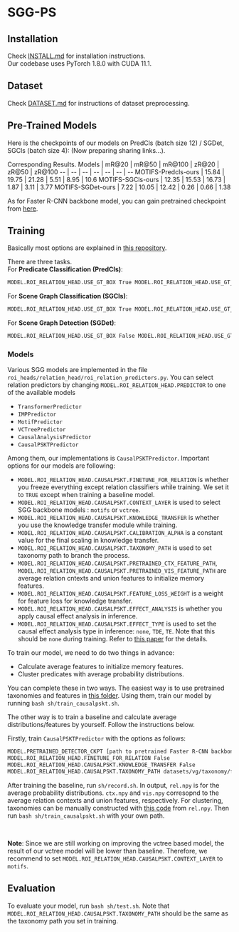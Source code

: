 # SGG-PS
## Installation

Check [INSTALL.md](INSTALL.md) for installation instructions.  
Our codebase uses PyTorch 1.8.0 with CUDA 11.1.

## Dataset

Check [DATASET.md](DATASET.md) for instructions of dataset preprocessing.

## Pre-Trained Models

Here is the checkpoints of our models on PredCls (batch size 12) / SGDet, SGCls (batch size 4): (Now preparing sharing links...).

Corresponding Results.
Models | mR@20 | mR@50 | mR@100 | zR@20 | zR@50 | zR@100
-- | -- | -- | -- | -- | -- | -- 
MOTIFS-Predcls-ours | 15.84 | 19.75 | 21.28 | 5.51 | 8.95 | 10.6
MOTIFS-SGCls-ours | 12.35 | 15.53 | 16.73 | 1.87 | 3.11 | 3.77
MOTIFS-SGDet-ours | 7.22 | 10.05 | 12.42 | 0.26 | 0.66 | 1.38

As for Faster R-CNN backbone model, you can gain pretrained checkpoint from [here](https://github.com/KaihuaTang/Scene-Graph-Benchmark.pytorch#pretrained-models).

## Training
Basically most options are explained in [this repository](https://github.com/KaihuaTang/Scene-Graph-Benchmark.pytorch). 

There are three tasks.  
For **Predicate Classification (PredCls)**:
``` bash
MODEL.ROI_RELATION_HEAD.USE_GT_BOX True MODEL.ROI_RELATION_HEAD.USE_GT_OBJECT_LABEL True
```
For **Scene Graph Classification (SGCls)**:
``` bash
MODEL.ROI_RELATION_HEAD.USE_GT_BOX True MODEL.ROI_RELATION_HEAD.USE_GT_OBJECT_LABEL False
```
For **Scene Graph Detection (SGDet)**:
``` bash
MODEL.ROI_RELATION_HEAD.USE_GT_BOX False MODEL.ROI_RELATION_HEAD.USE_GT_OBJECT_LABEL False
```

### Models
Various SGG models are implemented in the file ```roi_heads/relation_head/roi_relation_predictors.py```. You can select relation predictors by changing ```MODEL.ROI_RELATION_HEAD.PREDICTOR``` to one of the available models  
+ ```TransformerPredictor```
+ ```IMPPredictor```
+ ```MotifPredictor```
+ ```VCTreePredictor```
+ ```CausalAnalysisPredictor```
+ ```CausalPSKTPredictor```

Among them, our implementations is ```CausalPSKTPredictor```. Important options for our models are following:  
+ ```MODEL.ROI_RELATION_HEAD.CAUSALPSKT.FINETUNE_FOR_RELATION``` is whether you freeze everything except relation classifiers while training. We set it to ```TRUE``` except when training a baseline model.
+ ```MODEL.ROI_RELATION_HEAD.CAUSALPSKT.CONTEXT_LAYER``` is used to select SGG backbone models : ```motifs``` or ```vctree```.  
+ ```MODEL.ROI_RELATION_HEAD.CAUSALPSKT.KNOWLEDGE_TRANSFER``` is whether you use the knowledge transfer module while training.  
+ ```MODEL.ROI_RELATION_HEAD.CAUSALPSKT.CALIBRATION_ALPHA``` is a constant value for the final scaling in knowledge transfer.
+ ```MODEL.ROI_RELATION_HEAD.CAUSALPSKT.TAXONOMY_PATH``` is used to set taxonomy path to branch the process.
+ ```MODEL.ROI_RELATION_HEAD.CAUSALPSKT.PRETRAINED_CTX_FEATURE_PATH```, ```MODEL.ROI_RELATION_HEAD.CAUSALPSKT.PRETRAINED_VIS_FEATURE_PATH``` are average relation cntexts and union features to initialize memory features.
+ ```MODEL.ROI_RELATION_HEAD.CAUSALPSKT.FEATURE_LOSS_WEIGHT``` is a weight for feature loss for knowledge transfer.  
+ ```MODEL.ROI_RELATION_HEAD.CAUSALPSKT.EFFECT_ANALYSIS``` is whether you apply causal effect analysis in inference. 
+ ```MODEL.ROI_RELATION_HEAD.CAUSALPSKT.EFFECT_TYPE``` is used to set the causal effect analysis type in inference: ```none```, ```TDE```, ```TE```. Note that this should be ```none``` during training. Refer to [this paper](https://arxiv.org/abs/2002.11949) for the details.

To train our model, we need to do two things in advance:
+ Calculate average features to initialize memory features.
+ Cluster predicates with average probability distributions.

You can complete these in two ways. The easiest way is to use pretrained taxonomies and features in [this folder](datasets/vg). Using them, train our model by running ```bash sh/train_causalpskt.sh```.

The other way is to train a baseline and calculate average distributions/features by yourself. Follow the instructions below.

Firstly, train ```CausalPSKTPredictor``` with the options as follows:
```bash
MODEL.PRETRAINED_DETECTOR_CKPT [path to pretrained Faster R-CNN backbone checkpoint]
MODEL.ROI_RELATION_HEAD.FINETUNE_FOR_RELATION False 
MODEL.ROI_RELATION_HEAD.CAUSALPSKT.KNOWLEDGE_TRANSFER False 
MODEL.ROI_RELATION_HEAD.CAUSALPSKT.TAXONOMY_PATH datasets/vg/taxonomy/flat.json
```

After training the baseline, run ```sh/record.sh```. In output, ```rel.npy``` is for the average probability distributions. ```ctx.npy``` and ```vis.npy``` corresopnd to the average relation contexts and union features, respectively. For clustering, taxonomies can be manually constructed with [this code](analysis/clustering.ipynb) from ```rel.npy```. Then run ```bash sh/train_causalpskt.sh``` with your own path.

</br>

**Note**: Since we are still working on improving the vctree based model, the result of our vctree model will be lower than baseline. Therefore, we recommend to set ```MODEL.ROI_RELATION_HEAD.CAUSALPSKT.CONTEXT_LAYER``` to ```motifs```.

## Evaluation
To evaluate your model, run ```bash sh/test.sh```. Note that ```MODEL.ROI_RELATION_HEAD.CAUSALPSKT.TAXONOMY_PATH``` should be the same as the taxonomy path you set in training. 

